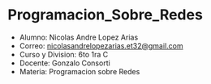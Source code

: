 # Programacion_Sobre_Redes
- Alumno: Nicolas Andre Lopez Arias
- Correo: nicolasandrelopezarias.et32@gmail.com
- Curso y Division: 6to 1ra C
- Docente: Gonzalo Consorti
- Materia: Programacion sobre Redes
